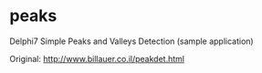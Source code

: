 # peaks
Delphi7 Simple Peaks and Valleys Detection (sample application)

Original: http://www.billauer.co.il/peakdet.html

